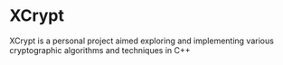 # XCrypt
XCrypt is a personal project aimed exploring and implementing various cryptographic algorithms and techniques in C++
